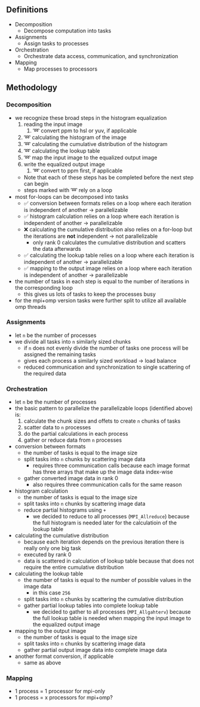 ## Definitions
- Decomposition
	- Decompose computation into tasks
- Assignments
	- Assign tasks to processes
- Orchestration
	- Orchestrate data access, communication, and synchronization
- Mapping
	- Map processes to processors
## Methodology
### Decomposition
- we recognize these broad steps in the histogram equalization
	1. reading the input image
		1. ➿ convert ppm to hsl or yuv, if applicable
	2. ➿ calculating the histogram of the image
	3. ➿ calculating the cumulative distribution of the histogram
	4. ➿ calculating the lookup table
	5. ➿ map the input image to the equalized output image
	6. write the equalized output image
		1. ➿ convert to ppm first, if applicable
	- Note that each of these steps has be completed before the next step can begin
	- steps marked with ➿ rely on a loop
- most for-loops can be decomposed into tasks
	- ✅ conversion between formats relies on a loop where each iteration is independent of another -> parallelizable
	- ✅ histogram calculation relies on a loop where each iteration is independent of another -> parallelizable
	- ❌ calculating the cumulative distribution also relies on a for-loop but the iterations are **not** independent -> not parallelizable
		- only rank 0 calculates the cumulative distribution and scatters the data afterwards
	- ✅ calculating the lookup table relies on a loop where each iteration is independent of another -> parallelizable
	- ✅ mapping to the output image relies on a loop where each iteration is independent of another -> parallelizable
- the number of tasks in each step is equal to the number of iterations in the corresponding loop
	- this gives us lots of tasks to keep the processes busy
- for the mpi+omp version tasks were further split to utilize all available omp threads
### Assignments
- let `n` be the number of processes
- we divide all tasks into `n` similarly sized chunks
	- if `n` does not evenly divide the number of tasks one process will be assigned the remaining tasks
	- gives each process a similarly sized workload -> load balance
	- reduced communication and synchronization to single scattering of the required data
### Orchestration
- let `n` be the number of processes
- the basic pattern to parallelize the parallelizable loops (identified above) is:
	1. calculate the chunk sizes and offets to create `n` chunks of tasks
	2. scatter data to `n` processes
	3. do the partial calculations in each process
	4. gather or reduce data from `n` processes
- conversion between formats
	- the number of tasks is equal to the image size
	- split tasks into `n` chunks by scattering image data
		- requires three communication calls because each image format has three arrays that make up the image data index-wise
	- gather converted image data in rank 0
		- also requires three communication calls for the same reason
- histogram calculation
	- the number of tasks is equal to the image size
	- split tasks into `n` chunks by scattering image data
	- reduce partial histograms using `+`
		- we decided to reduce to all processes (`MPI_Allreduce`) because the full histogram is needed later for the calculatioin of the lookup table
- calculating the cumulative distribution
	- because each iteration depends on the previous iteration there is really only one big task
	- executed by rank 0
	- data is scattered in calculation of lookup table because that does not require the entire cumulative distribution
- calculating the lookup table
	- the number of tasks is equal to the number of possible values in the image data
		- in this case `256`
	- split tasks into `n` chunks by scattering the cumulative distribution
	- gather partial lookup tables into complete lookup table
		- we decided to gather to all processes (`MPI_Allgahterv`) because the full lookup table is needed when mapping the input image to the equalized output image
- mapping to the output image
	- the number of tasks is equal to the image size
	- split tasks into `n` chunks by scattering image data
	- gather partial output image data into complete image data
- another format conversion, if applicable
	- same as above
### Mapping
- 1 process = 1 processor for mpi-only
- 1 process = x processors for mpi+omp?